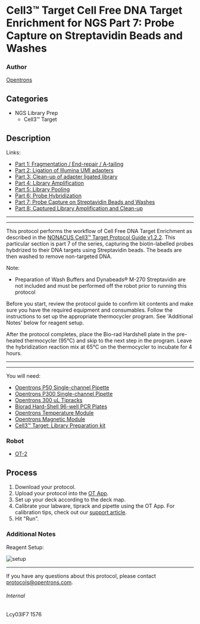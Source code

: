 # Cell3™ Target Cell Free DNA Target Enrichment for NGS Part 7: Probe Capture on Streptavidin Beads and Washes

### Author
[Opentrons](http://www.opentrons.com/)

## Categories
* NGS Library Prep
    * Cell3™ Target

## Description
Links:
* [Part 1: Fragmentation / End-repair / A-tailing](./1576-part1)
* [Part 2: Ligation of Illumina UMI adapters](./1576-part2)
* [Part 3: Clean-up of adapter ligated library](./1576-part3)
* [Part 4: Library Amplification](./1576-part4)
* [Part 5: Library Pooling](./1576-part5)
* [Part 6: Probe Hybridization](./1576-part6)
* [Part 7: Probe Capture on Streptavidin Beads and Washes](./1576-part7)
* [Part 8: Captured Library Amplification and Clean-up](./1576-part8)

---
---

This protocol performs the workflow of Cell Free DNA Target Enrichment as described in the [NONACUS Cell3™ Target Protocol Guide v1.2.2](https://nonacus.com/wp-content/uploads/2019/05/Cell3Target_Protocol_v1.2.2.pdf). This particular section is part 7 of the series, capturing the biotin-labelled probes hybdrized to their DNA targets using Streptavidin beads. The beads are then washed to remove non-targeted DNA.

Note:
* Preparation of Wash Buffers and Dynabeads® M-270 Streptavidin are not included and must be performed off the robot prior to running this protocol

Before you start, review the protocol guide to confirm kit contents and make sure you have the required equipment and consumables. Follow the instructions to set up the appropriate thermocycler program. See 'Additional Notes' below for reagent setup.

After the protocol completes, place the Bio-rad Hardshell plate in the pre-heated thermocycler (95°C) and skip to the next step in the program. Leave the hybridization reaction mix at 65°C on the thermocycler to incubate for 4 hours.

---
---

You will need:

* [Opentrons P50 Single-channel Pipette](https://shop.opentrons.com/collections/hardware-modules/products/single-channel-electronic-pipette?variant=5984549077021)
* [Opentrons P300 Single-channel Pipette](https://shop.opentrons.com/collections/hardware-modules/products/single-channel-electronic-pipette?variant=5984549109789)
* [Opentrons 300 uL Tipracks](https://shop.opentrons.com/collections/opentrons-tips/products/opentrons-300ul-tips)
* [Biorad Hard-Shell 96-well PCR Plates](https://www.bio-rad.com/en-us/sku/hsp9601-hard-shell-96-well-pcr-plates-low-profile-thin-wall-skirted-white-clear?ID=hsp9601)
* [Opentrons Temperature Module](https://shop.opentrons.com/products/tempdeck)
* [Opentrons Magnetic Module](https://shop.opentrons.com/products/magdeck)
* [Cell3™ Target: Library Preparation kit](https://nonacus.com/cell3tm-target/)

### Robot
* [OT-2](https://opentrons.com/ot-2)

## Process
1. Download your protocol.
2. Upload your protocol into the [OT App](https://opentrons.com/ot-app).
3. Set up your deck according to the deck map.
4. Calibrate your labware, tiprack and pipette using the OT App. For calibration tips, check out our [support article](https://support.opentrons.com/ot-2/getting-started-software-setup/deck-calibration).
5. Hit "Run".

### Additional Notes
Reagent Setup:

![setup](https://opentrons-protocol-library-website.s3.amazonaws.com/custom-README-images/1576/reagent_setup_part7.png)


---

If you have any questions about this protocol, please contact protocols@opentrons.com.

###### Internal
Lcy03lF7
1576
